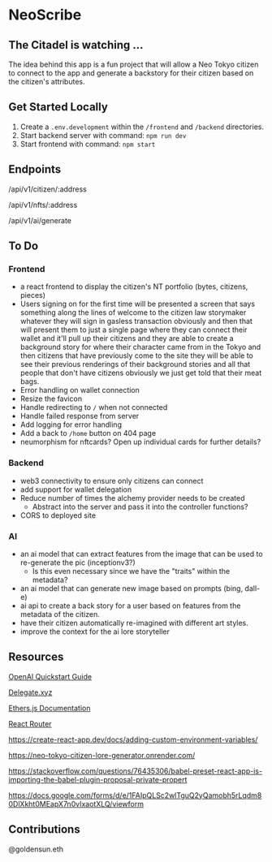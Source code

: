# NeoScribe

## The Citadel is watching ...

The idea behind this app is a fun project that will allow a Neo Tokyo citizen to connect to the app and generate a backstory for their citizen based on the citizen's attributes.

## Get Started Locally

1. Create a `.env.development` within the `/frontend` and `/backend` directories.
2. Start backend server with command: `npm run dev`
3. Start frontend with command: `npm start`

## Endpoints

/api/v1/citizen/:address

/api/v1/nfts/:address

/api/v1/ai/generate

## To Do

### Frontend

-   a react frontend to display the citizen's NT portfolio (bytes, citizens, pieces)
-   Users signing on for the first time will be presented a screen that says something along the lines of welcome to the citizen law storymaker whatever they will sign in gasless transaction obviously and then that will present them to just a single page where they can connect their wallet and it'll pull up their citizens and they are able to create a background story for where their character came from in the Tokyo and then citizens that have previously come to the site they will be able to see their previous renderings of their background stories and all that people that don't have citizens obviously we just get told that their meat bags.
-   Error handling on wallet connection
-   Resize the favicon
-   Handle redirecting to `/` when not connected
-   Handle failed response from server
-   Add logging for error handling
-   Add a back to `/home` button on 404 page
-   neumorphism for nftcards? Open up individual cards for further details?

### Backend

-   web3 connectivity to ensure only citizens can connect
-   add support for wallet delegation
-   Reduce number of times the alchemy provider needs to be created
    -   Abstract into the server and pass it into the controller functions?
-   CORS to deployed site

### AI

-   an ai model that can extract features from the image that can be used to re-generate the pic (inceptionv3?)
    -   Is this even necessary since we have the "traits" within the metadata?
-   an ai model that can generate new image based on prompts (bing, dall-e)
-   ai api to create a back story for a user based on features from the metadata of the citizen.
-   have their citizen automatically re-imagined with different art styles.
-   improve the context for the ai lore storyteller

## Resources

[OpenAI Quickstart Guide](https://platform.openai.com/docs/quickstart?context=node)

[Delegate.xyz](https://docs.delegate.xyz/)

[Ethers.js Documentation](https://docs.ethers.org/v6/)

[React Router](https://reactrouter.com/en/main/start/tutorial)

https://create-react-app.dev/docs/adding-custom-environment-variables/

https://neo-tokyo-citizen-lore-generator.onrender.com/

https://stackoverflow.com/questions/76435306/babel-preset-react-app-is-importing-the-babel-plugin-proposal-private-propert

https://docs.google.com/forms/d/e/1FAIpQLSc2wlTguQ2yQamobh5rLqdm80DlXkht0MEapX7n0vIxaotXLQ/viewform

## Contributions

@goldensun.eth
